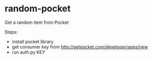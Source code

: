 random-pocket
=============

Get a random item from Pocket

Steps:

- install pocket library
- get consumer key from http://getpocket.com/developer/apps/new
- run auth.py KEY
